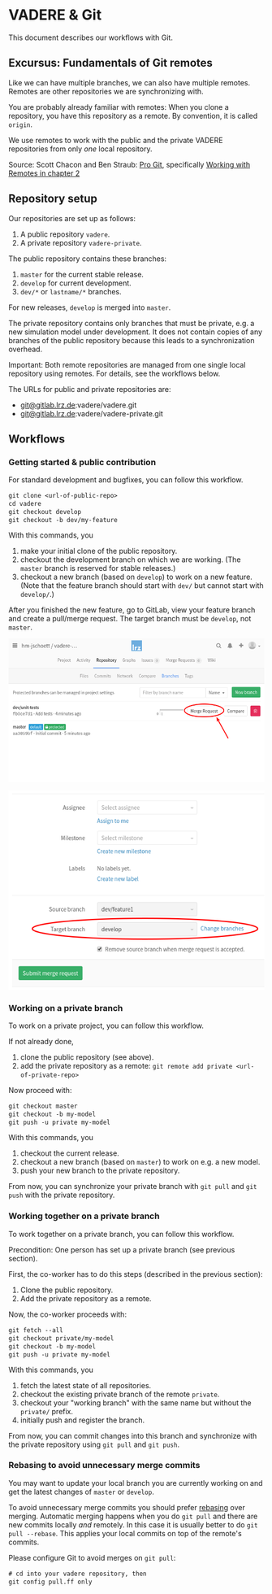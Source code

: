 VADERE & Git
============

This document describes our workflows with Git.

## Excursus: Fundamentals of Git remotes

Like we can have multiple branches, we can also have multiple remotes.
Remotes are other repositories we are synchronizing with.

You are probably already familiar with remotes:
When you clone a repository, you have this repository as a remote.
By convention, it is called `origin`.

We use remotes to work with the public and the private VADERE repositories from
only *one* local repository.

Source: Scott Chacon and Ben Straub: [Pro Git](https://git-scm.com/book/en/v2),
specifically [Working with
Remotes in chapter 2](https://git-scm.com/book/en/v2/Git-Basics-Working-with-Remotes)

## Repository setup

Our repositories are set up as follows:

1. A public repository `vadere`.
2. A private repository `vadere-private`.

The public repository contains these branches:

1. `master` for the current stable release.
2. `develop` for current development.
3. `dev/*` or `lastname/*` branches.

For new releases, `develop` is merged into `master`.

The private repository contains only branches that must be private, e.g. a new
simulation model under development. It does not contain copies of any branches
of the public repository because this leads to a synchronization overhead.

Important: Both remote repositories are managed from one single local
repository using remotes. For details, see the workflows below.

The URLs for public and private repositories are:

* git@gitlab.lrz.de:vadere/vadere.git
* git@gitlab.lrz.de:vadere/vadere-private.git

## Workflows

### Getting started & public contribution

For standard development and bugfixes, you can follow this workflow.

```
git clone <url-of-public-repo>
cd vadere
git checkout develop
git checkout -b dev/my-feature
```

With this commands, you

1. make your initial clone of the public repository.
2. checkout the development branch on which we are working.
   (The `master` branch is reserved for stable releases.)
3. checkout a new branch (based on `develop`) to work on a new feature.
   (Note that the feature branch should start with `dev/` but cannot start with `develop/`.)

After you finished the new feature, go to GitLab, view your feature branch and create a pull/merge request.
The target branch must be `develop`, not `master`.

![Screenshout of GitLab merge request creation (1)](gitlab-merge-request.png)

![Screenshout of GitLab merge request creation (2)](gitlab-merge-request-create.png)

### Working on a private branch

To work on a private project, you can follow this workflow.

If not already done,

1. clone the public repository (see above).
2. add the private repository as a remote: `git remote add private <url-of-private-repo>`

Now proceed with:

```
git checkout master
git checkout -b my-model
git push -u private my-model
```

With this commands, you

1. checkout the current release.
2. checkout a new branch (based on `master`) to work on e.g. a new model.
3. push your new branch to the private repository.

From now, you can synchronize your private branch with `git pull` and `git
push` with the private repository.

### Working together on a private branch

To work together on a private branch, you can follow this workflow.

Precondition: One person has set up a private branch (see previous section).

First, the co-worker has to do this steps (described in the previous section):

1. Clone the public repository.
2. Add the private repository as a remote.

Now, the co-worker proceeds with:

```
git fetch --all
git checkout private/my-model
git checkout -b my-model
git push -u private my-model
```

With this commands, you

1. fetch the latest state of all repositories.
2. checkout the existing private branch of the remote `private`.
3. checkout your "working branch" with the same name but without the `private/` prefix.
4. initially push and register the branch.

From now, you can commit changes into this branch and synchronize with the
private repository using `git pull` and `git push`.

### Rebasing to avoid unnecessary merge commits

You may want to update your local branch you are currently working on and get
the latest changes of `master` or `develop`.

To avoid unnecessary merge commits you should prefer
[rebasing](https://git-scm.com/book/de/v1/Git-Branching-Rebasing) over merging.
Automatic merging happens when you do `git pull` and there are new commits
locally *and* remotely.
In this case it is usually better to do `git pull --rebase`. This applies your
local commits on top of the remote's commits.

Please configure Git to avoid merges on `git pull`:

```
# cd into your vadere repository, then
git config pull.ff only
```
